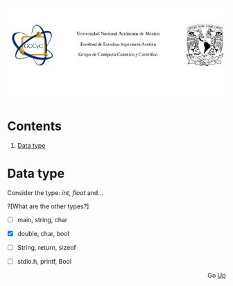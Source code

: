 ![LogoGCCyC](/figs/logosNB.png)


# Contents <a name="inicio"></a>

1. [Data type](#Data_type)



# Data type <a name="Data_type"></a>

Consider the type: _int_, _float_ and...

?[What are the other types?]
-[ ] main, string, char
-[x] double, char, bool
-[ ] String, return, sizeof
-[ ] stdio.h, printf, Bool



<div style="text-align: right"> 
Go <a href="#inicio">Up</a>
</div>




<!---
Clase:
![analog clase](/img/car_class.png)

Objetos:
![analog objeto1](/img/car_obj1.png)
![analog objeto2](/img/car_obj2.png)

```cpp
class MiClase
{
  //Aquí van los miembros de la clase: Variables y funciones
}; //NO olvidar el ;
```
Los objetos, tal como se había mencionado con anterioridad, son variables (instancias) del tipo de dato definido por una clase. Por tanto, los
objetos se pueden declarar al interior o por fuera de funciones, tal y como una variable local o global respectivamente. Pueden ser declarados
como miembros de otras clases, es decir al interior de otras clases. Luego, para declarar un objeto primero se utiliza el mobre de la clase a la
que pertenece el objeto seguido de un nombre para el objeto y de una lista opcional de inicialización entre paréntesis. Dicha lista se verá más
adelante.

```cpp
MiClase objetoGlobal;  //Declaración de un objeto global de la clase MiClase

int main()
{
	MiClase objetoLocal; //Declaración de un objeto local de la clase MiClase  
}
```
--->
